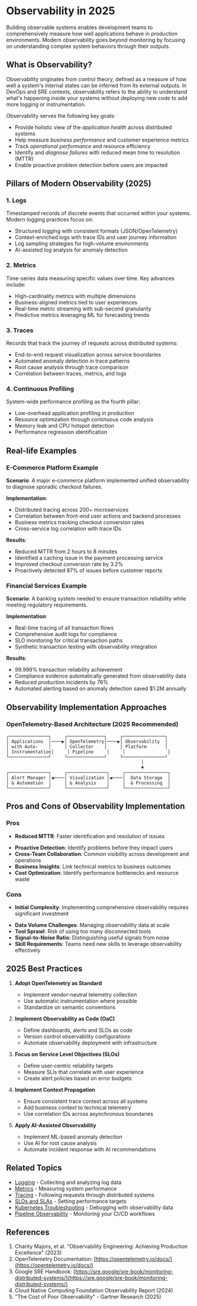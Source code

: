 # Observability in 2025

Building observable systems enables development teams to comprehensively measure how well applications behave in production environments. Modern observability goes beyond monitoring by focusing on understanding complex system behaviors through their outputs.

## What is Observability?

Observability originates from control theory, defined as a measure of how well a system's internal states can be inferred from its external outputs. In DevOps and SRE contexts, observability refers to the ability to understand what's happening inside your systems without deploying new code to add more logging or instrumentation.

Observability serves the following key goals:

* Provide holistic view of the _application health_ across distributed systems
* Help measure _business performance_ and customer experience metrics
* Track _operational performance_ and resource efficiency
* Identify and _diagnose failures_ with reduced mean time to resolution (MTTR)
* Enable proactive problem detection before users are impacted

## Pillars of Modern Observability (2025)

### 1. Logs

Timestamped records of discrete events that occurred within your systems. Modern logging practices focus on:

* Structured logging with consistent formats (JSON/OpenTelemetry)
* Context-enriched logs with trace IDs and user journey information
* Log sampling strategies for high-volume environments
* AI-assisted log analysis for anomaly detection

### 2. Metrics

Time-series data measuring specific values over time. Key advances include:

* High-cardinality metrics with multiple dimensions
* Business-aligned metrics tied to user experiences
* Real-time metric streaming with sub-second granularity
* Predictive metrics leveraging ML for forecasting trends

### 3. Traces

Records that track the journey of requests across distributed systems:

* End-to-end request visualization across service boundaries
* Automated anomaly detection in trace patterns
* Root cause analysis through trace comparison
* Correlation between traces, metrics, and logs

### 4. Continuous Profiling

System-wide performance profiling as the fourth pillar:

* Low-overhead application profiling in production
* Resource optimization through continuous code analysis
* Memory leak and CPU hotspot detection
* Performance regression identification

## Real-life Examples

### E-Commerce Platform Example

**Scenario**: A major e-commerce platform implemented unified observability to diagnose sporadic checkout failures.

**Implementation**:
* Distributed tracing across 200+ microservices
* Correlation between front-end user actions and backend processes
* Business metrics tracking checkout conversion rates
* Cross-service log correlation with trace IDs

**Results**:
* Reduced MTTR from 2 hours to 8 minutes
* Identified a caching issue in the payment processing service
* Improved checkout conversion rate by 3.2%
* Proactively detected 87% of issues before customer reports

### Financial Services Example

**Scenario**: A banking system needed to ensure transaction reliability while meeting regulatory requirements.

**Implementation**:
* Real-time tracing of all transaction flows
* Comprehensive audit logs for compliance
* SLO monitoring for critical transaction paths
* Synthetic transaction testing with observability integration

**Results**:
* 99.999% transaction reliability achievement
* Compliance evidence automatically generated from observability data
* Reduced production incidents by 76%
* Automated alerting based on anomaly detection saved $1.2M annually

## Observability Implementation Approaches

### OpenTelemetry-Based Architecture (2025 Recommended)

```
┌───────────────┐     ┌──────────────┐     ┌────────────────┐
│ Applications  │────▶│ OpenTelemetry│────▶│ Observability  │
│ with Auto-    │     │ Collector    │     │ Platform       │
│ Instrumentation│     │ Pipeline     │     │                │
└───────────────┘     └──────────────┘     └────────────────┘
                                                   │
                                                   ▼
┌───────────────┐     ┌───────────────┐     ┌────────────────┐
│ Alert Manager │◀────│ Visualization │◀────│  Data Storage  │
│ & Automation  │     │ & Analysis    │     │  & Processing  │
└───────────────┘     └───────────────┘     └────────────────┘
```

## Pros and Cons of Observability Implementation

### Pros

- **Reduced MTTR**: Faster identification and resolution of issues
* **Proactive Detection**: Identify problems before they impact users
* **Cross-Team Collaboration**: Common visibility across development and operations
* **Business Insights**: Link technical metrics to business outcomes
* **Cost Optimization**: Identify performance bottlenecks and resource waste

### Cons

- **Initial Complexity**: Implementing comprehensive observability requires significant investment
* **Data Volume Challenges**: Managing observability data at scale
* **Tool Sprawl**: Risk of using too many disconnected tools
* **Signal-to-Noise Ratio**: Distinguishing useful signals from noise
* **Skill Requirements**: Teams need new skills to leverage observability effectively

## 2025 Best Practices

1. **Adopt OpenTelemetry as Standard**
   * Implement vendor-neutral telemetry collection
   * Use automatic instrumentation where possible
   * Standardize on semantic conventions

2. **Implement Observability as Code (OaC)**
   * Define dashboards, alerts and SLOs as code
   * Version control observability configurations
   * Automate observability deployment with infrastructure

3. **Focus on Service Level Objectives (SLOs)**
   * Define user-centric reliability targets
   * Measure SLIs that correlate with user experience
   * Create alert policies based on error budgets

4. **Implement Context Propagation**
   * Ensure consistent trace context across all systems
   * Add business context to technical telemetry
   * Use correlation IDs across asynchronous boundaries

5. **Apply AI-Assisted Observability**
   * Implement ML-based anomaly detection
   * Use AI for root cause analysis
   * Automate incident response with AI recommendations

## Related Topics

* [Logging](logging/README.md) - Collecting and analyzing log data
* [Metrics](metrics.md) - Measuring system performance
* [Tracing](tracing.md) - Following requests through distributed systems
* [SLOs and SLAs](../../need-to-know/understanding-sli-slo-and-sla.md) - Setting performance targets
* [Kubernetes Troubleshooting](../../should-learn/kubernetes/troubleshooting/README.md) - Debugging with observability data
* [Pipeline Observability](observability-of-ci-cd-pipelines.md) - Monitoring your CI/CD workflows

## References

1. Charity Majors, et al. "Observability Engineering: Achieving Production Excellence" (2023)
2. OpenTelemetry Documentation: [https://opentelemetry.io/docs/](https://opentelemetry.io/docs/)
3. Google SRE Handbook: [https://sre.google/sre-book/monitoring-distributed-systems/](https://sre.google/sre-book/monitoring-distributed-systems/)
4. Cloud Native Computing Foundation Observability Report (2024)
5. "The Cost of Poor Observability" - Gartner Research (2025)
